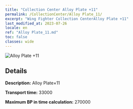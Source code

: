 ```yaml
---
title: "Collection Center Alloy Plate +11"
permalink: /CollectionCenter/Alloy Plate_11/
excerpt: "Wing Fighter Collection CenterAlloy Plate +11"
last_modified_at: 2023-07-26
locale: en
ref: "Alloy Plate_11.md"
toc: false
classes: wide
---
```



![Alloy Plate +11](/images/cc/CC_Alloy_Plate_6.png)

## Details

  **Description:** Alloy Plate×11

  **Transport time:** 33000

  **Maximum BP in time calculation:** 270000

